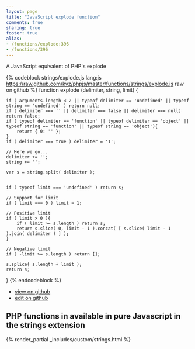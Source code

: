 ```yaml
---
layout: page
title: "JavaScript explode function"
comments: true
sharing: true
footer: true
alias:
- /functions/explode:396
- /functions/396
---
```

<!-- Generated by Rakefile:build -->
A JavaScript equivalent of PHP's explode

{% codeblock strings/explode.js lang:js https://raw.github.com/kvz/phpjs/master/functions/strings/explode.js raw on github %}
function explode (delimiter, string, limit) {

    if ( arguments.length < 2 || typeof delimiter == 'undefined' || typeof string == 'undefined' ) return null;
	if ( delimiter === '' || delimiter === false || delimiter === null) return false;
	if ( typeof delimiter == 'function' || typeof delimiter == 'object' || typeof string == 'function' || typeof string == 'object'){
		return { 0: '' };
	}
	if ( delimiter === true ) delimiter = '1';
	
	// Here we go...
	delimiter += '';
	string += '';
	
	var s = string.split( delimiter );
	

	if ( typeof limit === 'undefined' ) return s;
	
	// Support for limit
	if ( limit === 0 ) limit = 1;
	
	// Positive limit
	if ( limit > 0 ){
		if ( limit >= s.length ) return s;
		return s.slice( 0, limit - 1 ).concat( [ s.slice( limit - 1 ).join( delimiter ) ] );
	}

	// Negative limit
	if ( -limit >= s.length ) return [];
	
	s.splice( s.length + limit );
	return s;
}
{% endcodeblock %}

 - [view on github](https://github.com/kvz/phpjs/blob/master/functions/strings/explode.js)
 - [edit on github](https://github.com/kvz/phpjs/edit/master/functions/strings/explode.js)

## PHP functions in available in pure Javascript in the strings extension
{% render_partial _includes/custom/strings.html %}
